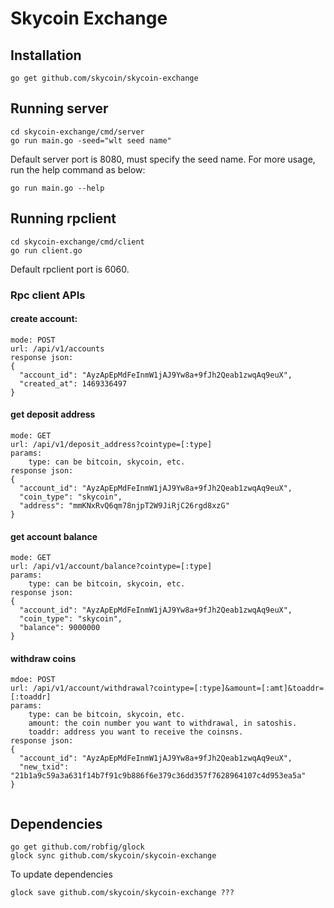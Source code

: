 # Skycoin Exchange

## Installation
```
go get github.com/skycoin/skycoin-exchange
```
## Running server
```
cd skycoin-exchange/cmd/server
go run main.go -seed="wlt seed name"
```
Default server port is 8080, must specify the seed name.
For more usage, run the help command as below:

```
go run main.go --help
```
## Running rpclient
```
cd skycoin-exchange/cmd/client
go run client.go
```
Default rpclient port is 6060.

### Rpc client APIs
#### create account:
```
mode: POST
url: /api/v1/accounts
response json:
{
  "account_id": "AyzApEpMdFeInmW1jAJ9Yw8a+9fJh2Qeab1zwqAq9euX",
  "created_at": 1469336497
}
```

#### get deposit address
```
mode: GET
url: /api/v1/deposit_address?cointype=[:type]
params:
	type: can be bitcoin, skycoin, etc.
response json:
{
  "account_id": "AyzApEpMdFeInmW1jAJ9Yw8a+9fJh2Qeab1zwqAq9euX",
  "coin_type": "skycoin",
  "address": "mmKNxRvQ6qm78njpT2W9JiRjC26rgd8xzG"
}
```

#### get account balance
```
mode: GET
url: /api/v1/account/balance?cointype=[:type]
params:
	type: can be bitcoin, skycoin, etc.
response json:
{
  "account_id": "AyzApEpMdFeInmW1jAJ9Yw8a+9fJh2Qeab1zwqAq9euX",
  "coin_type": "skycoin",
  "balance": 9000000
}
```

#### withdraw coins
```
mdoe: POST
url: /api/v1/account/withdrawal?cointype=[:type]&amount=[:amt]&toaddr=[:toaddr]
params:
	type: can be bitcoin, skycoin, etc.
	amount: the coin number you want to withdrawal, in satoshis.
	toaddr: address you want to receive the coinsns.
response json:
{
  "account_id": "AyzApEpMdFeInmW1jAJ9Yw8a+9fJh2Qeab1zwqAq9euX",
  "new_txid": "21b1a9c59a3a631f14b7f91c9b886f6e379c36dd357f7628964107c4d953ea5a"
}
	
```
Dependencies
---

```
go get github.com/robfig/glock
glock sync github.com/skycoin/skycoin-exchange
```

To update dependencies
```
glock save github.com/skycoin/skycoin-exchange ???
```
